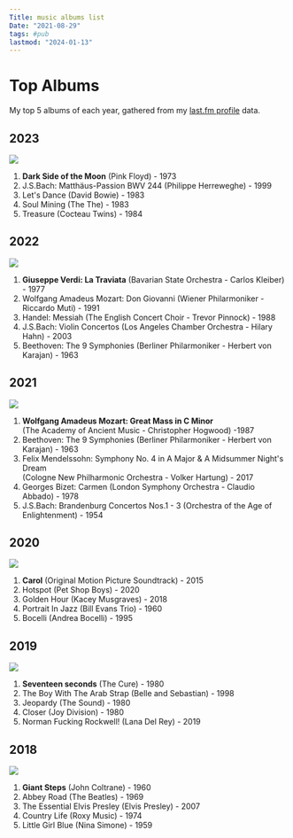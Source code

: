 ```yaml
---
Title: music albums list
Date: "2021-08-29"
tags: #pub
lastmod: "2024-01-13"
---
```



# Top Albums
My top 5 albums of each year, gathered from my [last.fm profile](https://www.last.fm/user/nicksiv) data.

## 2023

![](../../images/lp-darkside.jpg)

1. **Dark Side of the Moon** (Pink Floyd) - 1973
2. J.S.Bach: Matthäus-Passion BWV 244 (Philippe Herreweghe) - 1999
3. Let's Dance (David Bowie) - 1983
4. Soul Mining (The The) - 1983
5. Treasure (Cocteau Twins) - 1984

## 2022

![](../../images/lp-traviata.jpg)

1. **Giuseppe Verdi: La Traviata** (Bavarian State Orchestra - Carlos Kleiber) - 1977
2. Wolfgang Amadeus Mozart: Don Giovanni (Wiener Philarmoniker - Riccardo Muti) - 1991
3. Handel: Messiah (The English Concert Choir - Trevor Pinnock) - 1988
4. J.S.Bach: Violin Concertos (Los Angeles Chamber Orchestra - Hilary Hahn) - 2003
5. Beethoven: The 9 Symphonies (Berliner Philarmoniker - Herbert von Karajan) - 1963

## 2021

![](../../images/lp-mass.jpg)

1. **Wolfgang Amadeus Mozart: Great Mass in C Minor**  
(The Academy of Ancient Music - Christopher Hogwood) -1987
2. Beethoven: The 9 Symphonies (Berliner Philarmoniker - Herbert von Karajan) - 1963
3. Felix Mendelssohn: Symphony No. 4 in A Major & A Midsummer Night's Dream  
(Cologne New Philharmonic Orchestra - Volker Hartung) - 2017
4. Georges Bizet: Carmen (London Symphony Orchestra - Claudio Abbado) - 1978
5. J.S.Bach: Brandenburg Concertos Nos.1 - 3 (Orchestra of the Age of Enlightenment) - 1954

## 2020

![](../../images/lp-carol.jpg)

1. **Carol** (Original Motion Picture Soundtrack) - 2015
2. Hotspot (Pet Shop Boys) - 2020
3. Golden Hour (Kacey Musgraves) - 2018
4. Portrait In Jazz (Bill Evans Trio) - 1960 
5. Bocelli (Andrea Bocelli) - 1995

## 2019

![](../../images/lp-seventeen.jpg)

1. **Seventeen seconds** (The Cure) - 1980
2. The Boy With The Arab Strap (Belle and Sebastian) - 1998
3. Jeopardy	(The Sound) - 1980
4. Closer (Joy Division) - 1980
5. Norman Fucking Rockwell! (Lana Del Rey) - 2019

## 2018

![](../../images/lp-giantsteps.jpg)

1. **Giant Steps** (John Coltrane) - 1960
2. Abbey Road (The Beatles) - 1969
3. The Essential Elvis Presley (Elvis Presley) - 2007
4. Country Life (Roxy Music) - 1974
5. Little Girl Blue	(Nina Simone) - 1959
